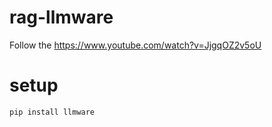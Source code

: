 # rag-llmware
Follow the https://www.youtube.com/watch?v=JjgqOZ2v5oU

# setup

```shell
pip install llmware
```